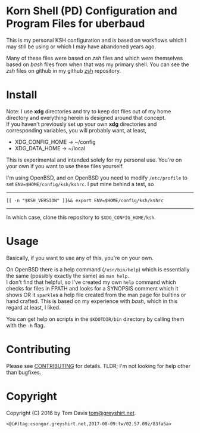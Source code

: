 Korn Shell (PD) Configuration and Program Files for uberbaud
=============================================================

This is my personal KSH configuration and is based on workflows which 
I may still be using or which I may have abandoned years ago.

Many of these files were based on *zsh* files and which were 
themselves based on *bash* files from when that was my primary shell. 
You can see the *zsh* files on github in my github
[zsh](https://github.com/uberbaud/zsh) repository.

Install
========

Note: I use **xdg** directories and try to keep dot files out of my 
home directory and everything herein is designed around that concept.  
If you haven't previously set up your own **xdg** directories and 
corresponding variables, you will probably want, at least,
  * XDG_CONFIG_HOME -> ~/config
  * XDG_DATA_HOME   -> ~/local

This is experimental and intended solely for my personal use.  You're 
on your own if you want to use these files yourself.

I'm using OpenBSD, and on OpenBSD you need to modify `/etc/profile` to 
set `ENV=$HOME/config/ksh/kshrc`. I put mine behind a test, so

---
    [[ -n "$KSH_VERSION" ]]&& export ENV=$HOME/config/ksh/kshrc
---

In which case, clone this repository to `$XDG_CONFIG_HOME/ksh`.

Usage
======

Basically, if you want to use any of this, you're on your own.

On OpenBSD there is a help command (`/usr/bin/help`) which is 
essentially the same (possibly exactly the same) as `man help`.  
I don't find that helpful, so I've created my own `help` command which 
checks for files in FPATH and looks for a SYNOPSIS comment which it 
shows OR it `sparkle`s a help file created from the man page for 
builtins or hand crafted. This is based on my experience with *bash*, 
which in this regard at least, I liked.

You can get help on scripts in the `$KDOTDIR/bin` directory by calling 
them with the `-h` flag.

Contributing
=============

Please see [CONTRIBUTING](CONTRIBUTING.md) for details. TLDR; I'm not 
looking for help other than bugfixes.

Copyright
==========

Copyright (C) 2016 by Tom Davis <tom@greyshirt.net>.

` <@(#)tag:csongor.greyshirt.net,2017-08-09:tw/02.57.09z/83fa5a> `
